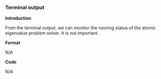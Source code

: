 ### Terminal output

**Introduction**

From the terminal output, we can monitor the running status of the atomic eigenvalue problem solver. It is not important.

**Format**

N/A

**Code**

N/A